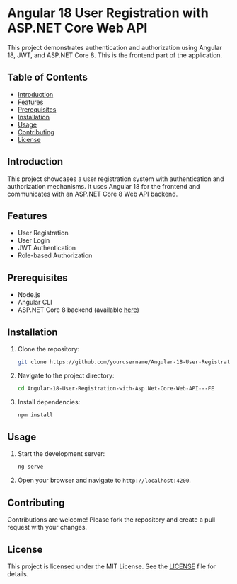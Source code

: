 # Angular 18 User Registration with ASP.NET Core Web API

This project demonstrates authentication and authorization using Angular 18, JWT, and ASP.NET Core 8. This is the frontend part of the application.

## Table of Contents

- [Introduction](#introduction)
- [Features](#features)
- [Prerequisites](#prerequisites)
- [Installation](#installation)
- [Usage](#usage)
- [Contributing](#contributing)
- [License](#license)

## Introduction

This project showcases a user registration system with authentication and authorization mechanisms. It uses Angular 18 for the frontend and communicates with an ASP.NET Core 8 Web API backend.

## Features

- User Registration
- User Login
- JWT Authentication
- Role-based Authorization

## Prerequisites

- Node.js
- Angular CLI
- ASP.NET Core 8 backend (available [here](link-to-backend-repo))

## Installation

1. Clone the repository:
   ```bash
   git clone https://github.com/yourusername/Angular-18-User-Registration-with-Asp.Net-Core-Web-API---FE.git
   ```
2. Navigate to the project directory:
   ```bash
   cd Angular-18-User-Registration-with-Asp.Net-Core-Web-API---FE
   ```
3. Install dependencies:
   ```bash
   npm install
   ```

## Usage

1. Start the development server:
   ```bash
   ng serve
   ```
2. Open your browser and navigate to `http://localhost:4200`.

## Contributing

Contributions are welcome! Please fork the repository and create a pull request with your changes.

## License

This project is licensed under the MIT License. See the [LICENSE](LICENSE) file for details.
